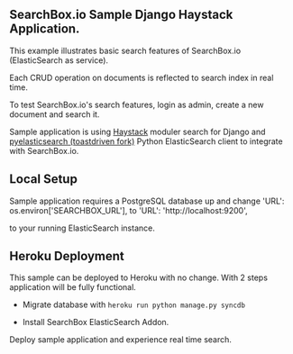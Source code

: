 ## SearchBox.io Sample Django Haystack Application.

This example illustrates basic search features of SearchBox.io (ElasticSearch as service).

Each CRUD operation on documents is reflected to search index in real time.

To test SearchBox.io's search features, login as admin, create a new document and search it.

Sample application is using [Haystack](http://haystacksearch.org/) moduler search for Django and [pyelasticsearch (toastdriven fork)](https://github.com/toastdriven/pyelasticsearch) 
Python ElasticSearch client to integrate with SearchBox.io.

## Local Setup

Sample application requires a PostgreSQL database up and change 'URL': os.environ['SEARCHBOX_URL'], to 'URL': 'http://localhost:9200',

to your running ElasticSearch instance.

## Heroku Deployment

This sample can be deployed to Heroku with no change. With 2 steps application will be fully functional.

* Migrate database with `heroku run python manage.py syncdb`

* Install SearchBox ElasticSearch Addon.

Deploy sample application and experience real time search.
